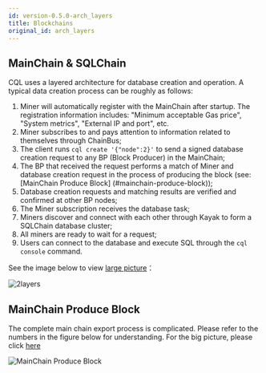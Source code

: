 ```yaml
---
id: version-0.5.0-arch_layers
title: Blockchains
original_id: arch_layers
---
```



## MainChain & SQLChain

CQL uses a layered architecture for database creation and operation. A typical data creation process can be roughly as follows:

1. Miner will automatically register with the MainChain after startup. The registration information includes: "Minimum acceptable Gas price", "System metrics", "External IP and port", etc.
2. Miner subscribes to and pays attention to information related to themselves through ChainBus;
3. The client runs `cql create '{"node":2}'` to send a signed database creation request to any BP (Block Producer) in the MainChain;
4. The BP that received the request performs a match of Miner and database creation request in the process of producing the block (see: \[MainChain Produce Block\] (#mainchain-produce-block));
5. Database creation requests and matching results are verified and confirmed at other BP nodes;
6. The Miner subscription receives the database task;
7. Miners discover and connect with each other through Kayak to form a SQLChain database cluster;
8. All miners are ready to wait for a request;
9. Users can connect to the database and execute SQL through the `cql console` command.

See the image below to view [large picture](https://cdn.jsdelivr.net/gh/CovenantSQL/docs@b7143254adb804dff0e3bc1f2f6ab11ad9cd44f5/website/static/img/2layers.svg)：

![2layers](https://cdn.jsdelivr.net/gh/CovenantSQL/docs@b7143254adb804dff0e3bc1f2f6ab11ad9cd44f5/website/static/img/2layers.svg)

## MainChain Produce Block

The complete main chain export process is complicated. Please refer to the numbers in the figure below for understanding. For the big picture, please click [here](https://cdn.jsdelivr.net/gh/CovenantSQL/docs/website/static/img/produce-block.svg)

![MainChain Produce Block](https://cdn.jsdelivr.net/gh/CovenantSQL/docs/website/static/img/produce-block.svg)